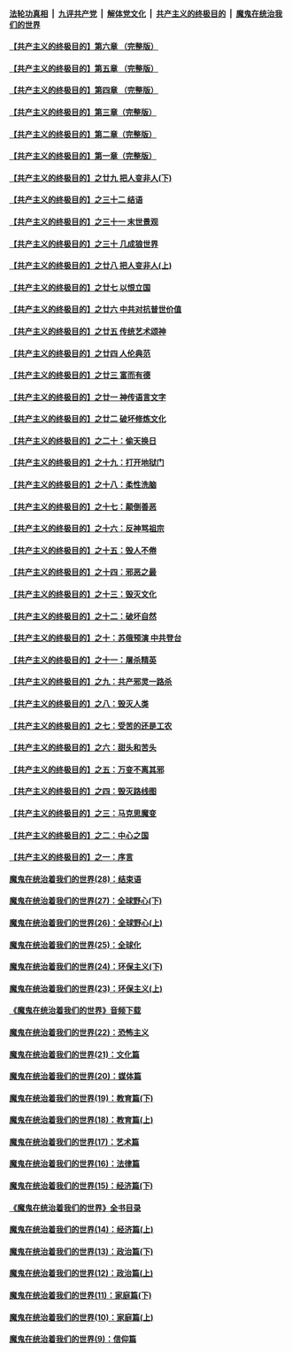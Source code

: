####  [法轮功真相](../../../../basic/blob/master/README.md?t=04081430) &nbsp;|&nbsp; [九评共产党](../../../../9ping.md/blob/master/README.md?t=04081430) &nbsp;|&nbsp; [解体党文化](../../../../jtdwh.md/blob/master/README.md?t=04081430)  &nbsp;|&nbsp; [共产主义的终极目的](../../../../gczydzjmd.md/blob/master/README.md?t=04081430) &nbsp;|&nbsp; [魔鬼在统治我们的世界](../../../../mgztzwmdsj.md/blob/master/README.md?t=04081430) 

#### [【共产主义的终极目的】第六章 （完整版）](../pages/nsc422/n11428913.md?t=04081430) 

#### [【共产主义的终极目的】第五章 （完整版）](../pages/nsc422/n11428912.md?t=04081430) 

#### [【共产主义的终极目的】第四章 （完整版）](../pages/nsc422/n11428907.md?t=04081430) 

#### [【共产主义的终极目的】第三章（完整版）](../pages/nsc422/n11428848.md?t=04081430) 

#### [【共产主义的终极目的】第二章（完整版）](../pages/nsc422/n11428831.md?t=04081430) 

#### [【共产主义的终极目的】第一章（完整版）](../pages/nsc422/n11417651.md?t=04081430) 

#### [【共产主义的终极目的】之廿九 把人变非人(下)](../pages/nsc422/n11344140.md?t=04081430) 

#### [【共产主义的终极目的】之三十二 结语](../pages/nsc422/n11360535.md?t=04081430) 

#### [【共产主义的终极目的】之三十一 末世景观](../pages/nsc422/n11351129.md?t=04081430) 

#### [【共产主义的终极目的】之三十 几成狼世界](../pages/nsc422/n11348280.md?t=04081430) 

#### [【共产主义的终极目的】之廿八 把人变非人(上)](../pages/nsc422/n11340492.md?t=04081430) 

#### [【共产主义的终极目的】之廿七 以恨立国](../pages/nsc422/n11336944.md?t=04081430) 

#### [【共产主义的终极目的】之廿六 中共对抗普世价值](../pages/nsc422/n11324785.md?t=04081430) 

#### [【共产主义的终极目的】之廿五 传统艺术颂神](../pages/nsc422/n11296396.md?t=04081430) 

#### [【共产主义的终极目的】之廿四 人伦典范](../pages/nsc422/n11296397.md?t=04081430) 

#### [【共产主义的终极目的】之廿三 富而有德](../pages/nsc422/n11283598.md?t=04081430) 

#### [【共产主义的终极目的】之廿一 神传语言文字](../pages/nsc422/n11263265.md?t=04081430) 

#### [【共产主义的终极目的】之廿二 破坏修炼文化](../pages/nsc422/n11245728.md?t=04081430) 

#### [【共产主义的终极目的】之二十：偷天换日](../pages/nsc422/n11238846.md?t=04081430) 

#### [【共产主义的终极目的】之十九：打开地狱门](../pages/nsc422/n11206376.md?t=04081430) 

#### [【共产主义的终极目的】之十八：柔性洗脑](../pages/nsc422/n11199994.md?t=04081430) 

#### [【共产主义的终极目的】之十七：颠倒善恶](../pages/nsc422/n11179782.md?t=04081430) 

#### [【共产主义的终极目的】之十六：反神骂祖宗](../pages/nsc422/n11166798.md?t=04081430) 

#### [【共产主义的终极目的】之十五：毁人不倦](../pages/nsc422/n11166792.md?t=04081430) 

#### [【共产主义的终极目的】之十四：邪恶之最](../pages/nsc422/n11150249.md?t=04081430) 

#### [【共产主义的终极目的】之十三：毁灭文化](../pages/nsc422/n11135227.md?t=04081430) 

#### [【共产主义的终极目的】之十二：破坏自然](../pages/nsc422/n11135214.md?t=04081430) 

#### [【共产主义的终极目的】之十：苏俄预演 中共登台](../pages/nsc422/n11118424.md?t=04081430) 

#### [【共产主义的终极目的】之十一：屠杀精英](../pages/nsc422/n11118442.md?t=04081430) 

#### [【共产主义的终极目的】之九：共产邪灵一路杀](../pages/nsc422/n11114139.md?t=04081430) 

#### [【共产主义的终极目的】之八：毁灭人类](../pages/nsc422/n11108503.md?t=04081430) 

#### [【共产主义的终极目的】之七：受苦的还是工农](../pages/nsc422/n11101809.md?t=04081430) 

#### [【共产主义的终极目的】之六：甜头和苦头](../pages/nsc422/n11096971.md?t=04081430) 

#### [【共产主义的终极目的】之五：万变不离其邪](../pages/nsc422/n11091285.md?t=04081430) 

#### [【共产主义的终极目的】之四：毁灭路线图](../pages/nsc422/n11086284.md?t=04081430) 

#### [【共产主义的终极目的】之三：马克思魔变](../pages/nsc422/n11061941.md?t=04081430) 

#### [【共产主义的终极目的】之二：中心之国](../pages/nsc422/n11047728.md?t=04081430) 

#### [【共产主义的终极目的】之一：序言](../pages/nsc422/n11086077.md?t=04081430) 

#### [魔鬼在统治着我们的世界(28)：结束语](../pages/nsc422/n10936246.md?t=04081430) 

#### [魔鬼在统治着我们的世界(27)：全球野心(下)](../pages/nsc422/n10928319.md?t=04081430) 

#### [魔鬼在统治着我们的世界(26)：全球野心(上)](../pages/nsc422/n10900318.md?t=04081430) 

#### [魔鬼在统治着我们的世界(25)：全球化](../pages/nsc422/n10788205.md?t=04081430) 

#### [魔鬼在统治着我们的世界(24)：环保主义(下)](../pages/nsc422/n10695307.md?t=04081430) 

#### [魔鬼在统治着我们的世界(23)：环保主义(上)](../pages/nsc422/n10688613.md?t=04081430) 

#### [《魔鬼在统治着我们的世界》音频下载](../pages/nsc422/n10635553.md?t=04081430) 

#### [魔鬼在统治着我们的世界(22)：恐怖主义](../pages/nsc422/n10614727.md?t=04081430) 

#### [魔鬼在统治着我们的世界(21)：文化篇](../pages/nsc422/n10597706.md?t=04081430) 

#### [魔鬼在统治着我们的世界(20)：媒体篇](../pages/nsc422/n10586579.md?t=04081430) 

#### [魔鬼在统治着我们的世界(19)：教育篇(下)](../pages/nsc422/n10564808.md?t=04081430) 

#### [魔鬼在统治着我们的世界(18)：教育篇(上)](../pages/nsc422/n10526970.md?t=04081430) 

#### [魔鬼在统治着我们的世界(17)：艺术篇](../pages/nsc422/n10499093.md?t=04081430) 

#### [魔鬼在统治着我们的世界(16)：法律篇](../pages/nsc422/n10485969.md?t=04081430) 

#### [魔鬼在统治着我们的世界(15)：经济篇(下)](../pages/nsc422/n10469975.md?t=04081430) 

#### [《魔鬼在统治着我们的世界》全书目录](../pages/nsc422/n10464261.md?t=04081430) 

#### [魔鬼在统治着我们的世界(14)：经济篇(上)](../pages/nsc422/n10457370.md?t=04081430) 

#### [魔鬼在统治着我们的世界(13)：政治篇(下)](../pages/nsc422/n10448270.md?t=04081430) 

#### [魔鬼在统治着我们的世界(12)：政治篇(上)](../pages/nsc422/n10444576.md?t=04081430) 

#### [魔鬼在统治着我们的世界(11)：家庭篇(下)](../pages/nsc422/n10440961.md?t=04081430) 

#### [魔鬼在统治着我们的世界(10)：家庭篇(上)](../pages/nsc422/n10435448.md?t=04081430) 

#### [魔鬼在统治着我们的世界(9)：信仰篇](../pages/nsc422/n10432159.md?t=04081430) 

